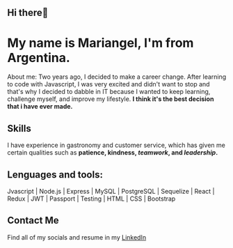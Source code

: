 ## Hi there👋

# My name is Mariangel, I'm from Argentina.

About me: Two years ago, I decided to make a career change. After learning to code with Javascript, I was very excited and didn't want to stop and that's why  I decided to dabble in IT because I wanted to keep learning, challenge myself, and improve my lifestyle. **I think it's the best decision that i have ever made.**

## Skills

I have experience in gastronomy and customer service, which has given me certain qualities such as **patience, kindness, _teamwork_, and _leadership_.**

## Lenguages and tools:
Jvascript | Node.js | Express | MySQL | PostgreSQL | Sequelize | React  |  Redux | JWT  | Passport | Testing | HTML | CSS | Bootstrap

## Contact Me

Find all of my socials and resume in my [LinkedIn](https://www.linkedin.com/in/mariangel-ruiz-67123b242/)
